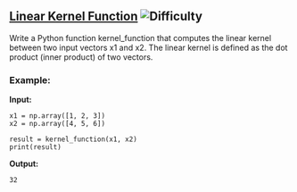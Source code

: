 ## [Linear Kernel Function](https://www.deep-ml.com/problems/45) ![Difficulty](https://img.shields.io/badge/-Easy-brightgreen)

Write a Python function kernel_function that computes the linear kernel between two input vectors x1 and x2. The linear kernel is defined as the dot product (inner product) of two vectors.

### Example:

**Input:**

```
x1 = np.array([1, 2, 3])
x2 = np.array([4, 5, 6])

result = kernel_function(x1, x2)
print(result)
```


**Output:**

```32```
